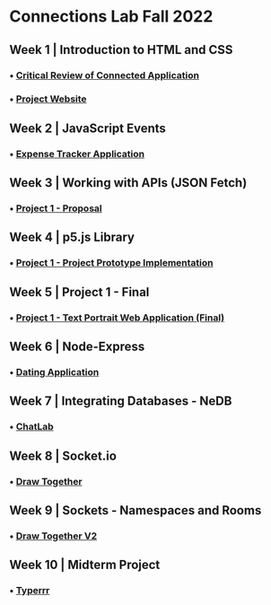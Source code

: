 # Connections Lab Fall 2022

## Week 1 | Introduction to HTML and CSS
### • [Critical Review of Connected Application](https://github.com/swostikpati/Connections-Lab-Fall-22/tree/main/Week%201/1.1)
### • [Project Website](https://github.com/swostikpati/Connections-Lab-Fall-22/tree/main/Week%201/1.2/Project)

## Week 2 | JavaScript Events
### • [Expense Tracker Application](https://github.com/swostikpati/Connections-Lab-Fall-22/tree/main/Week%202/2.2/expense_tracker)

## Week 3 | Working with APIs (JSON Fetch)
### • [Project 1 - Proposal](https://github.com/swostikpati/Connections-Lab-Fall-22/tree/main/Week%203/3.2/project1_prototype)

## Week 4 | p5.js Library
### • [Project 1 - Project Prototype Implementation](https://github.com/swostikpati/Connections-Lab-Fall-22/tree/main/Week%204/4.2/project1_implementation)

## Week 5 | Project 1 - Final
### • [Project 1 - Text Portrait Web Application (Final)](https://github.com/swostikpati/Connections-Lab-Fall-22/tree/main/Week%205/5.2/project1_final)

## Week 6 | Node-Express
### • [Dating Application](https://github.com/swostikpati/Connections-Lab-Fall-22/tree/main/Week%206/6.2/dating_app)

## Week 7 | Integrating Databases - NeDB
### • [ChatLab](https://github.com/swostikpati/Connections-Lab-Fall-22/tree/main/Week%207/7.1%20and%207.2)

## Week 8 | Socket.io
### • [Draw Together](https://github.com/swostikpati/Connections-Lab-Fall-22/tree/main/Week%208/8.2/drawTogether)

## Week 9 | Sockets - Namespaces and Rooms
### • [Draw Together V2](https://github.com/swostikpati/Connections-Lab-Fall-22/tree/main/Week%209/9.2/drawTogetherV2)

## Week 10 | Midterm Project
### • [Typerrr](https://github.com/swostikpati/Connections-Lab-Fall-22/tree/main/Week%2010/Typerrr)
